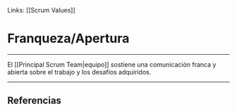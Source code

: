 Links: [[Scrum Values]]

# Franqueza/Apertura
---

El [[Principal Scrum Team|equipo]] sostiene una comunicación franca y abierta sobre el trabajo y los desafíos adquiridos.

---

## Referencias
